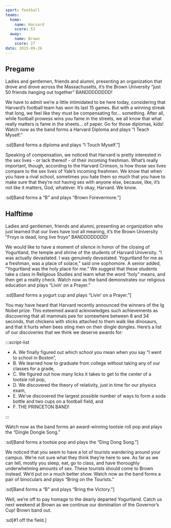 ```yaml
---
sport: football
teams:
  home:
    name: Harvard
    score: 53
  away:
    name: Brown
    score: 27
date: 2015-09-26
---
```


## Pregame

Ladies and gentlemen, friends and alumni, presenting an organization that drove and drove across the Massachusetts, it’s the Brown University “just 50 friends hanging out together” BANDDDDDDDD!

We have to admit we’re a little intimidated to be here today, considering that Harvard’s football team has won its last 15 games. But with a winning streak that long, we feel like they must be compensating for... something. After all, while football prowess wins you fame in the streets, we all know that what really matters is fame in the sheets... of paper. Go for those diplomas, kids! Watch now as the band forms a Harvard Diploma and plays “I Teach Myself.”

:sd[Band forms a diploma and plays “I Touch Myself.”]

Speaking of compensation, we noticed that Harvard is pretty interested in the sex lives - or lack thereof - of their incoming freshman. What’s really important, though, according to the Harvard Crimson, is how those sex lives compare to the sex lives of Yale’s incoming freshmen. We know that when you have a rival school, sometimes you hate them so much that you have to make sure that they’re not having sex with anyone else, because, like, it’s not like it matters, God, whatever. It’s okay, Harvard. We know.

:sd[Band forms a “B” and plays “Brown Forevermore.”]

## Halftime

Ladies and gentlemen, friends and alumni, presenting an organization who just learned that our lives have lost all meaning, it’s the Brown University “Froyo is dead, long live froyo” BANDDDDDDDD!

We would like to have a moment of silence in honor of the closing of Yogurtland, the temple and shrine of the students of Harvard University. “I was actually devastated. I was genuinely devastated. Yogurtland for me as a freshman, was a place of solace,” said one sophomore. A senior added, “Yogurtland was the holy place for me.” We suggest that these students take a class in Religious Studies and learn what the word “holy” means, and then get a reality check. Watch now as the band demonstrates our religious education and plays “Livin’ on a Prayer.”

:sd[Band forms a yogurt cup and plays “Livin’ on a Prayer.”]

You may have heard that Harvard recently announced the winners of the Ig Nobel prize. This esteemed award acknowledges such achievements as discovering that all mammals pee for somewhere between 8 and 34 seconds, that chickens with sticks attached to them walk like dinosaurs, and that it hurts when bees sting men on their dingle dongles. Here’s a list of our discoveries that we think we deserve awards for:

:::script-list

- A. We finally figured out which school you mean when you say “I went to school in Boston”,
- B. We learned how to graduate from college without taking any of our classes for a grade,
- C. We figured out how many licks it takes to get to the center of a tootsie roll pop,
- D. We discovered the theory of relativity, just in time for our physics exam,
- E. We’ve discovered the largest possible number of ways to form a soda bottle and two cups on a football field, and
- F. THE PRINCETON BAND!

:::

Watch now as the band forms an award-winning tootsie roll pop and plays the “Dingle Dongle Song.”

:sd[Band forms a tootsie pop and plays the “Ding Dong Song.”]

We noticed that you seem to have a lot of tourists wandering around your campus. We’re not sure what they think they’re here to see. As far as we can tell, mostly you sleep, eat, go to class, and have thoroughly underwhelming amounts of sex. These tourists should come to Brown instead. We’d put on a much better show. Watch now as the band forms a pair of binoculars and plays “Bring on the Tourists.”

:sd[Band forms a “B” and plays “Bring the Victory.”]

Well, we’re off to pay homage to the dearly departed Yogurtland. Catch us next weekend at Brown as we continue our domination of the Governor’s Cup! Brown band out.

:sd[#1 off the field.]
